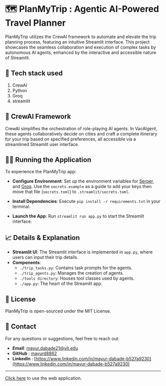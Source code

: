 # 🗺️ PlanMyTrip : Agentic AI-Powered Travel Planner

PlanMyTrip utilizes the CrewAI framework to automate and elevate the trip planning process, featuring an intuitive Streamlit interface. This project showcases the seamless collaboration and execution of complex tasks by autonomous AI agents, enhanced by the interactive and accessible nature of Streamlit.

## 🚀 Tech stack used
1. CrewAI
2. Python
3. Groq
4. streamlit

## 🔮 CrewAI Framework

CrewAI simplifies the orchestration of role-playing AI agents. In VacAIgent, these agents collaboratively decide on cities and craft a complete itinerary for your trip based on specified preferences, all accessible via a streamlined Streamlit user interface.

## 🏃‍♂️ Running the Application

To experience the PlanMyTrip app:

- **Configure Environment**: Set up the environment variables for [Serper](https://serper.dev/), and [Groq](https://console.groq.com/). Use the `secrets.example` as a guide to add your keys then move that file (`secrets.toml`) to `.streamlit/secrets.toml`.

- **Install Dependencies**: Execute `pip install -r requirements.txt` in your terminal.
- **Launch the App**: Run `streamlit run app.py` to start the Streamlit interface.

## 📈 Details & Explanation

- **Streamlit UI**: The Streamlit interface is implemented in `app.py`, where users can input their trip details.
- **Components**:
  - `./trip_tasks.py`: Contains task prompts for the agents.
  - `./trip_agents.py`: Manages the creation of agents.
  - `./tools directory`: Houses tool classes used by agents.
  - `./app.py`: The heart of the Streamlit app.

## 📜 License

PlanMyTrip is open-sourced under the MIT License.

## 📧 Contact 
For any questions or suggestions, feel free to reach out:

- **Email**: mayur.dabade21@vit.edu
- **GitHub** : [mayurd8862](https://github.com/mayur8862)
- **LinkedIn** : [https://www.linkedin.com/in/mayur-dabade-b527a9230](https://www.linkedin.com/in/mayur-dabade-b527a9230)

---
[Click here](https://planmytrip.streamlit.app/) to use the web application.
